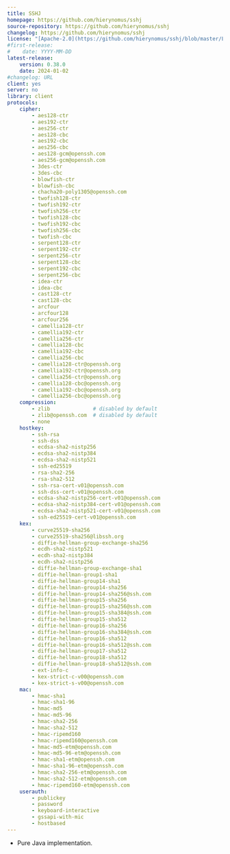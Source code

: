 ```yaml
---
title: SSHJ
homepage: https://github.com/hierynomus/sshj
source-repository: https://github.com/hierynomus/sshj
changelog: https://github.com/hierynomus/sshj
license: "[Apache-2.0](https://github.com/hierynomus/sshj/blob/master/LICENSE)"
#first-release:
#    date: YYYY-MM-DD
latest-release:
    version: 0.38.0
    date: 2024-01-02
#changelog: URL
client: yes
server: no
library: client
protocols:
    cipher:
        - aes128-ctr
        - aes192-ctr
        - aes256-ctr
        - aes128-cbc
        - aes192-cbc
        - aes256-cbc
        - aes128-gcm@openssh.com
        - aes256-gcm@openssh.com
        - 3des-ctr
        - 3des-cbc
        - blowfish-ctr
        - blowfish-cbc
        - chacha20-poly1305@openssh.com
        - twofish128-ctr
        - twofish192-ctr
        - twofish256-ctr
        - twofish128-cbc
        - twofish192-cbc
        - twofish256-cbc
        - twofish-cbc
        - serpent128-ctr
        - serpent192-ctr
        - serpent256-ctr
        - serpent128-cbc
        - serpent192-cbc
        - serpent256-cbc
        - idea-ctr
        - idea-cbc
        - cast128-ctr
        - cast128-cbc
        - arcfour
        - arcfour128
        - arcfour256
        - camellia128-ctr
        - camellia192-ctr
        - camellia256-ctr
        - camellia128-cbc
        - camellia192-cbc
        - camellia256-cbc
        - camellia128-ctr@openssh.org
        - camellia192-ctr@openssh.org
        - camellia256-ctr@openssh.org
        - camellia128-cbc@openssh.org
        - camellia192-cbc@openssh.org
        - camellia256-cbc@openssh.org
    compression:
        - zlib              # disabled by default
        - zlib@openssh.com  # disabled by default
        - none
    hostkey:
        - ssh-rsa
        - ssh-dss
        - ecdsa-sha2-nistp256
        - ecdsa-sha2-nistp384
        - ecdsa-sha2-nistp521
        - ssh-ed25519
        - rsa-sha2-256
        - rsa-sha2-512
        - ssh-rsa-cert-v01@openssh.com
        - ssh-dss-cert-v01@openssh.com
        - ecdsa-sha2-nistp256-cert-v01@openssh.com
        - ecdsa-sha2-nistp384-cert-v01@openssh.com
        - ecdsa-sha2-nistp521-cert-v01@openssh.com
        - ssh-ed25519-cert-v01@openssh.com
    kex:
        - curve25519-sha256
        - curve25519-sha256@libssh.org
        - diffie-hellman-group-exchange-sha256
        - ecdh-sha2-nistp521
        - ecdh-sha2-nistp384
        - ecdh-sha2-nistp256
        - diffie-hellman-group-exchange-sha1
        - diffie-hellman-group1-sha1
        - diffie-hellman-group14-sha1
        - diffie-hellman-group14-sha256
        - diffie-hellman-group14-sha256@ssh.com
        - diffie-hellman-group15-sha256
        - diffie-hellman-group15-sha256@ssh.com
        - diffie-hellman-group15-sha384@ssh.com
        - diffie-hellman-group15-sha512
        - diffie-hellman-group16-sha256
        - diffie-hellman-group16-sha384@ssh.com
        - diffie-hellman-group16-sha512
        - diffie-hellman-group16-sha512@ssh.com
        - diffie-hellman-group17-sha512
        - diffie-hellman-group18-sha512
        - diffie-hellman-group18-sha512@ssh.com
        - ext-info-c
        - kex-strict-c-v00@openssh.com
        - kex-strict-s-v00@openssh.com
    mac:
        - hmac-sha1
        - hmac-sha1-96
        - hmac-md5
        - hmac-md5-96
        - hmac-sha2-256
        - hmac-sha2-512
        - hmac-ripemd160
        - hmac-ripemd160@openssh.com
        - hmac-md5-etm@openssh.com
        - hmac-md5-96-etm@openssh.com
        - hmac-sha1-etm@openssh.com
        - hmac-sha1-96-etm@openssh.com
        - hmac-sha2-256-etm@openssh.com
        - hmac-sha2-512-etm@openssh.com
        - hmac-ripemd160-etm@openssh.com
    userauth:
        - publickey
        - password
        - keyboard-interactive
        - gssapi-with-mic
        - hostbased
---
```

* Pure Java implementation.
